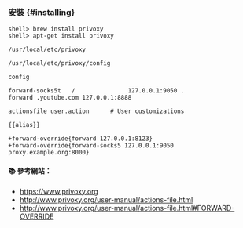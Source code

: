 ### 安裝 {#installing}


```console
shell> brew install privoxy
shell> apt-get install privoxy
```

`/usr/local/etc/privoxy`

`/usr/local/etc/privoxy/config`

`config`

```
forward-socks5t   /               127.0.0.1:9050 .
forward .youtube.com 127.0.0.1:8888

actionsfile user.action      # User customizations
```

```
{{alias}}

+forward-override{forward 127.0.0.1:8123}
+forward-override{forward-socks5 127.0.0.1:9050 proxy.example.org:8000}
```

#### :books: 參考網站：
- https://www.privoxy.org
- http://www.privoxy.org/user-manual/actions-file.html
- http://www.privoxy.org/user-manual/actions-file.html#FORWARD-OVERRIDE
